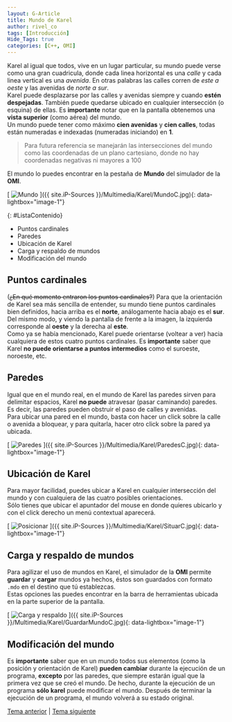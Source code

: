```yaml
---
layout: G-Article
title: Mundo de Karel
author: rivel_co
tags: [Introducción]
Hide_Tags: true
categories: [C++, OMI]
---
```


Karel al igual que todos, vive en un lugar particular, su mundo puede verse como una gran cuadricula, donde cada linea horizontal es una *calle* y cada linea vertical es una *avenida*. En otras palabras las calles corren de *este a oeste* y las avenidas de *norte a sur*. <br>
Karel puede desplazarse por las calles y avenidas siempre y cuando **estén despejadas**. También puede quedarse ubicado en cualquier intersección (<span>o esquina</span>) de ellas. Es **importante** notar que en la pantalla obtenemos una **vista superior** (<span>como aérea</span>) del mundo.<br>
Un mundo puede tener como máximo **cien avenidas**  y **cien calles**, todas están numeradas e indexadas (<span>numeradas iniciando</span>) en **1**.

> Para futura referencia se manejarán las intersecciones del mundo como las coordenadas de un plano cartesiano, donde no hay coordenadas negativas ni mayores a 100

El mundo lo puedes encontrar en la pestaña de **Mundo** del simulador de la **OMI**.

[<picture>
	<source media="(min-width: 700px)" srcset="{{ site.iP-Sources }}/Multimedia/Karel/Mundo.jpg">
	<img class="Imagen" src="{{ site.iP-Sources }}/Multimedia/Karel/MundoC.jpg" alt="Mundo">
</picture>]({{ site.iP-Sources }}/Multimedia/Karel/MundoC.jpg){: data-lightbox="image-1"}

{: #ListaContenido}
- Puntos cardinales
- Paredes
- Ubicación de Karel
- Carga y respaldo de mundos
- Modificación del mundo

## Puntos cardinales

(<s>¿En qué momento entraron los puntos cardinales?</s>) Para que la orientación de Karel sea más sencilla de entender, su mundo tiene puntos cardinales bien definidos, hacia arriba es el **norte**, análogamente hacia abajo es el **sur**. Del mismo modo, y viendo la pantalla de frente a la imagen, la izquierda corresponde al **oeste** y la derecha al **este**. <br>
Como ya se había mencionado, Karel puede orientarse (<span>voltear a ver</span>) hacia cualquiera de estos cuatro puntos cardinales. Es **importante** saber que Karel **no puede orientarse a puntos intermedios** como el suroeste, noroeste, etc.

## Paredes

Igual que en el mundo real, en el mundo de Karel las paredes sirven para delimitar espacios, Karel **no puede** atravesar (<span>pasar caminando</span>) paredes. Es decir, las paredes pueden obstruir el paso de calles y avenidas.<br>
Para ubicar una pared en el mundo, basta con hacer un click sobre la calle o avenida a bloquear, y para quitarla, hacer otro click sobre la pared ya ubicada.

[<picture>
	<source media="(min-width: 700px)" srcset="{{ site.iP-Sources }}/Multimedia/Karel/Paredes.jpg">
	<img class="Imagen" src="{{ site.iP-Sources }}/Multimedia/Karel/ParedesC.jpg" alt="Paredes">
</picture>]({{ site.iP-Sources }}/Multimedia/Karel/ParedesC.jpg){: data-lightbox="image-1"}

## Ubicación de Karel

Para mayor facilidad, puedes ubicar a Karel en cualquier intersección del mundo y con cualquiera de las cuatro posibles orientaciones. <br>
Sólo tienes que ubicar el apuntador del mouse en donde quieres ubicarlo y con el click derecho un menú contextual aparecerá.

[<picture>
	<source media="(min-width: 700px)" srcset="{{ site.iP-Sources }}/Multimedia/Karel/Situar.jpg">
	<img class="Imagen" src="{{ site.iP-Sources }}/Multimedia/Karel/SituarC.jpg" alt="Posicionar">
</picture>]({{ site.iP-Sources }}/Multimedia/Karel/SituarC.jpg){: data-lightbox="image-1"}

## Carga y respaldo de mundos

Para agilizar el uso de mundos en Karel, el simulador de la **OMI** permite **guardar** y **cargar** mundos ya hechos, éstos son guardados con formato `.mdo` en el destino que tú establezcas. <br>
Estas opciones las puedes encontrar en la barra de herramientas ubicada en la parte superior de la pantalla.

[<picture>
	<source media="(min-width: 700px)" srcset="{{ site.iP-Sources }}/Multimedia/Karel/GuardarMundo.jpg">
	<img class="Imagen" src="{{ site.iP-Sources }}/Multimedia/Karel/GuardarMundoC.jpg" alt="Carga y respaldo">
</picture>]({{ site.iP-Sources }}/Multimedia/Karel/GuardarMundoC.jpg){: data-lightbox="image-1"}

## Modificación del mundo

Es **importante** saber que en un mundo todos sus elementos (<span>como la posición y orientación de Karel</span>) **pueden cambiar** durante la ejecución de un programa, **excepto** por las paredes, que siempre estarán igual que la primera vez que se creó el mundo. De hecho, durante la ejecución de un programa **sólo karel** puede modificar el mundo. Después de terminar la ejecución de un programa, el mundo volverá a su estado original.

<div class="Nav">
	<a href="{{ site.baseurl }}/Karel/Principio/Karel/">Tema anterior</a> | <a href="{{ site.baseurl }}/Karel/Principio/Zumbadores/">Tema siguiente</a>
</div>
